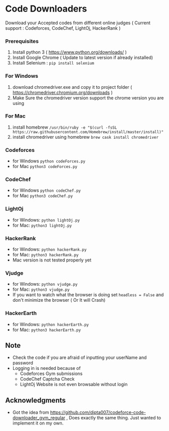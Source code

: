 # Code Downloaders

Download your Accepted codes from different online judges ( Current support : Codeforces, CodeChef, LightOj, HackerRank )

### Prerequisites

1. Install python 3 ( https://www.python.org/downloads/ )
2. Install Google Chrome ( Update to latest version if already installed)
3. Install Selenium : `pip install selenium`

### For Windows
1. download chromedriver.exe and copy it to project folder ( https://chromedriver.chromium.org/downloads )
2. Make Sure the chromedriver version support the chrome version you are using

### For Mac
1. install homebrew ` /usr/bin/ruby -e "$(curl -fsSL https://raw.githubusercontent.com/Homebrew/install/master/install)" `
2. install chromedriver using homebrew `brew cask install chromedriver`


### Codeforces
- for Windows `python codeForces.py`
- for Mac `python3 codeForces.py`

### CodeChef
- for Windows `python codeChef.py`
- for Mac `python3 codeChef.py`

### LightOj
- for Windows: `python lightOj.py`
- for Mac: `python3 lightOj.py`

### HackerRank
- for Windows: `python hackerRank.py`
- for Mac: `python3 hackerRank.py` 
- Mac version is not tested properly yet

### Vjudge
- for Windows: `python vjudge.py`
- for Mac: `python3 vjudge.py`
- If you want to watch what the browser is doing set `headless = False` and don't minimize the browser ( Or It will Crash)

### HackerEarth
- for Windows: `python hackerEarth.py`
- for Mac: `python3 hackerEarth.py`

## Note
- Check the code if you are afraid of inputting your userName and password
- Logging in is needed because of
  - Codeforces Gym submissions
  - CodeChef Captcha Check
  - LightOj Website is not even browsable without login

## Acknowledgments
* Got the idea from https://github.com/dipta007/codeforce-code-downloader_gym_regular , Does exactly the same thing. Just wanted to implement it on my own.
